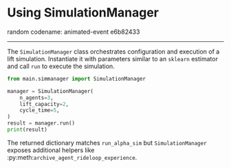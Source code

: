 # Using SimulationManager
random codename: animated-event e6b82433
***
The `SimulationManager` class orchestrates configuration and execution
of a lift simulation. Instantiate it with parameters similar to an
`sklearn` estimator and call ``run`` to execute the simulation.

```python
from main.simmanager import SimulationManager

manager = SimulationManager(
    n_agents=3,
    lift_capacity=2,
    cycle_time=5,
)
result = manager.run()
print(result)
```

The returned dictionary matches ``run_alpha_sim`` but ``SimulationManager``
exposes additional helpers like :py:meth:`archive_agent_rideloop_experience`.
